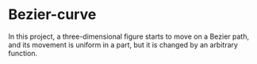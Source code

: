 # Bezier-curve
In this project, a three-dimensional figure starts to move on a Bezier path, and its movement is uniform in a part, but it is changed by an arbitrary function.
